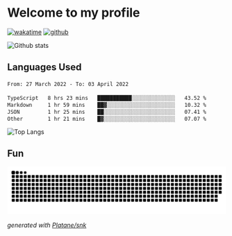 # Welcome to my profile

[![wakatime](https://wakatime.com/badge/user/82c377cd-a54c-404c-b7df-177b313ca539.svg)](https://wakatime.com/@82c377cd-a54c-404c-b7df-177b313ca539)
[![github](https://img.shields.io/github/followers/xinthose?logo=github&style=plastic)](https://github.com/alanhamlett?tab=followers)

![Github stats](https://github-readme-stats.vercel.app/api?username=xinthose&show_icons=true&theme=radical&count_private=true)

## Languages Used

<!--START_SECTION:waka-->

```text
From: 27 March 2022 - To: 03 April 2022

TypeScript   8 hrs 23 mins   ███████████░░░░░░░░░░░░░░   43.52 %
Markdown     1 hr 59 mins    ██▓░░░░░░░░░░░░░░░░░░░░░░   10.32 %
JSON         1 hr 25 mins    ██░░░░░░░░░░░░░░░░░░░░░░░   07.41 %
Other        1 hr 21 mins    █▓░░░░░░░░░░░░░░░░░░░░░░░   07.07 %
```

<!--END_SECTION:waka-->

![Top Langs](https://github-readme-stats.vercel.app/api/top-langs/?username=xinthose)

## Fun
![github contribution grid snake animation](https://raw.githubusercontent.com/xinthose/xinthose/output/github-contribution-grid-snake.svg)

_generated with [Platane/snk](https://github.com/Platane/snk)_
